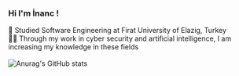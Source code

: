 ### Hi I'm İnanc !

🏫 Studied Software Engineering at Firat University of Elazig, Turkey<br/>
🧑‍💼 Through my work in cyber security and artificial intelligence, I am increasing my knowledge in these fields<br/><br/>
![Anurag's GitHub stats](https://github-readme-stats.vercel.app/api?username=colak-inanc&show_icons=true&theme=radical)
